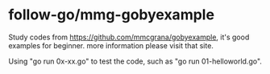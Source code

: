 # follow-go/mmg-gobyexample
Study codes from https://github.com/mmcgrana/gobyexample, it's good examples for beginner. more information please visit that site.

Using "go run 0x-xx.go" to test the code, such as "go run 01-helloworld.go".
